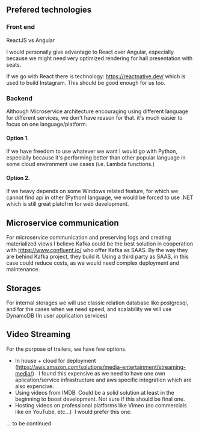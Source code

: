 ## Prefered technologies

### Front end
ReactJS vs Angular

I would personally give advantage to React over Angular, especially because we might need very optimized rendering for hall presentation with seats.

If we go with React there is technology: https://reactnative.dev/ which is used to build Instagram. This should be good enough for us too. 

### Backend
Although Microservice architecture encouraging using different language for different services, we don't have reason for that. 
it's much easier to focus on one language/platform. 

#### Option 1.
If we have freedom to use whatever we want I would go with Python, especially because it's performing better than other popular language in some cloud environment use cases (i.e. Lambda functions.)

#### Option 2.
If we heavy depends on some Windows related feature, for which we cannot find api in other (Python) language, we would be forced to use .NET which is still great platofrm for web development. 

## Microservice communication 
For microservice communication and preserving logs and creating materialized views I believe Kafka could be the best solution in cooperation with https://www.confluent.io/ who offer Kafka as SAAS. By the way they are behind Kafka project, they build it.
Using a third party as SAAS, in this case could reduce costs, as we would need complex deployment and maintenance. 

## Storages
For internal storages we will use classic relation database like postgresql, and for the cases when we need speed, and scalability we will use DynamoDB (In user application services)

## Video Streaming
For the purpose of trailers, we have few options. 
- In house + cloud for deployment (https://aws.amazon.com/solutions/media-entertainment/streaming-media/)
  I found this expensive as we need to have one own aplication/service infrastructure and aws specific integration which are also expencive. 
- Using videos from IMDB  Could be a solid solution at least in the beginning to boost development. Not sure if this should be final one.
- Hosting videos on professional platforms like Vimeo (no commercials like on YouTube, etc...)  I would prefer this one.

... to be continued
